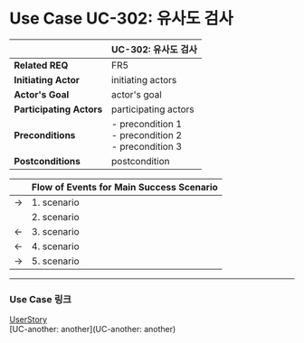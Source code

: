 # Use Case UC-302: 유사도 검사

| | UC-302: 유사도 검사|
| - | - |
| __Related REQ__          | FR5 |
| __Initiating Actor__     | initiating actors                                            |
| __Actor's Goal__         | actor's goal                                                 |
| __Participating Actors__ | participating actors                                         |
| __Preconditions__        | - precondition 1<br />- precondition 2<br />- precondition 3 |
| __Postconditions__       | postcondition                                                |

|      | Flow of Events for Main Success Scenario |
| - | - |
| ->   | 1. scenario                              |
|      | 2. scenario                              |
| <-   | 3. scenario                              |
| <-   | 4. scenario                              |
| ->   | 5. scenario                              |

-------

### Use Case 링크

[UserStory](UserStory)<br/>[UC-another: another](UC-another: another)<br/>

